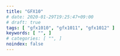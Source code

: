 ```yaml
---
title: "GFX10"
# date: 2020-01-29T19:25:47+09:00
# draft: true
tags: [ "gfx1010", "gfx1011", "gfx1012" ]
keywords: [ "", ]
# categories: [ "", ]
noindex: false
---
```


